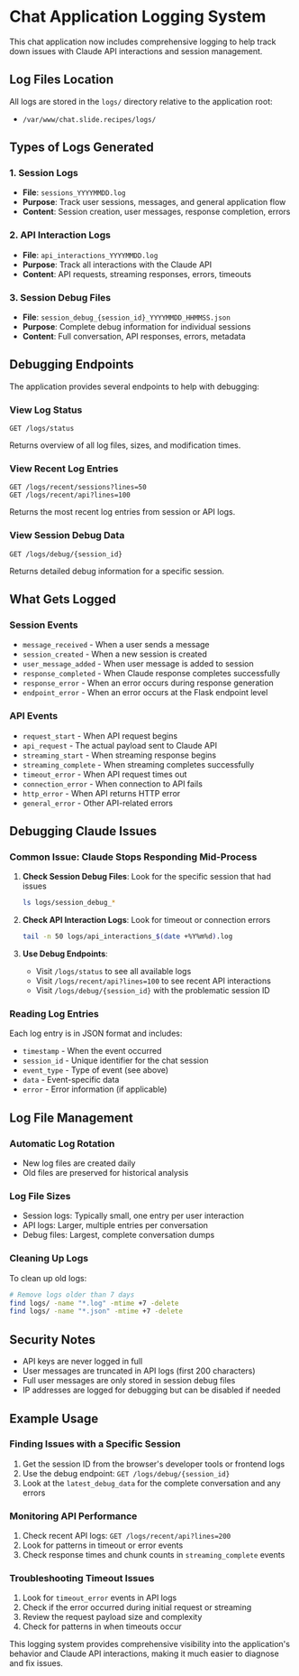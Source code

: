 # Chat Application Logging System

This chat application now includes comprehensive logging to help track down issues with Claude API interactions and session management.

## Log Files Location

All logs are stored in the `logs/` directory relative to the application root:
- `/var/www/chat.slide.recipes/logs/`

## Types of Logs Generated

### 1. Session Logs
- **File**: `sessions_YYYYMMDD.log`
- **Purpose**: Track user sessions, messages, and general application flow
- **Content**: Session creation, user messages, response completion, errors

### 2. API Interaction Logs  
- **File**: `api_interactions_YYYYMMDD.log`
- **Purpose**: Track all interactions with the Claude API
- **Content**: API requests, streaming responses, errors, timeouts

### 3. Session Debug Files
- **File**: `session_debug_{session_id}_YYYYMMDD_HHMMSS.json`
- **Purpose**: Complete debug information for individual sessions
- **Content**: Full conversation, API responses, errors, metadata

## Debugging Endpoints

The application provides several endpoints to help with debugging:

### View Log Status
```
GET /logs/status
```
Returns overview of all log files, sizes, and modification times.

### View Recent Log Entries
```
GET /logs/recent/sessions?lines=50
GET /logs/recent/api?lines=100
```
Returns the most recent log entries from session or API logs.

### View Session Debug Data
```
GET /logs/debug/{session_id}
```
Returns detailed debug information for a specific session.

## What Gets Logged

### Session Events
- `message_received` - When a user sends a message
- `session_created` - When a new session is created
- `user_message_added` - When user message is added to session
- `response_completed` - When Claude response completes successfully
- `response_error` - When an error occurs during response generation
- `endpoint_error` - When an error occurs at the Flask endpoint level

### API Events
- `request_start` - When API request begins
- `api_request` - The actual payload sent to Claude API
- `streaming_start` - When streaming response begins
- `streaming_complete` - When streaming completes successfully
- `timeout_error` - When API request times out
- `connection_error` - When connection to API fails
- `http_error` - When API returns HTTP error
- `general_error` - Other API-related errors

## Debugging Claude Issues

### Common Issue: Claude Stops Responding Mid-Process

1. **Check Session Debug Files**: Look for the specific session that had issues
   ```bash
   ls logs/session_debug_*
   ```

2. **Check API Interaction Logs**: Look for timeout or connection errors
   ```bash
   tail -n 50 logs/api_interactions_$(date +%Y%m%d).log
   ```

3. **Use Debug Endpoints**: 
   - Visit `/logs/status` to see all available logs
   - Visit `/logs/recent/api?lines=100` to see recent API interactions
   - Visit `/logs/debug/{session_id}` with the problematic session ID

### Reading Log Entries

Each log entry is in JSON format and includes:
- `timestamp` - When the event occurred
- `session_id` - Unique identifier for the chat session
- `event_type` - Type of event (see above)
- `data` - Event-specific data
- `error` - Error information (if applicable)

## Log File Management

### Automatic Log Rotation
- New log files are created daily
- Old files are preserved for historical analysis

### Log File Sizes
- Session logs: Typically small, one entry per user interaction
- API logs: Larger, multiple entries per conversation
- Debug files: Largest, complete conversation dumps

### Cleaning Up Logs
To clean up old logs:
```bash
# Remove logs older than 7 days
find logs/ -name "*.log" -mtime +7 -delete
find logs/ -name "*.json" -mtime +7 -delete
```

## Security Notes

- API keys are never logged in full
- User messages are truncated in API logs (first 200 characters)
- Full user messages are only stored in session debug files
- IP addresses are logged for debugging but can be disabled if needed

## Example Usage

### Finding Issues with a Specific Session
1. Get the session ID from the browser's developer tools or frontend logs
2. Use the debug endpoint: `GET /logs/debug/{session_id}`
3. Look at the `latest_debug_data` for the complete conversation and any errors

### Monitoring API Performance
1. Check recent API logs: `GET /logs/recent/api?lines=200`
2. Look for patterns in timeout or error events
3. Check response times and chunk counts in `streaming_complete` events

### Troubleshooting Timeout Issues
1. Look for `timeout_error` events in API logs
2. Check if the error occurred during initial request or streaming
3. Review the request payload size and complexity
4. Check for patterns in when timeouts occur

This logging system provides comprehensive visibility into the application's behavior and Claude API interactions, making it much easier to diagnose and fix issues. 